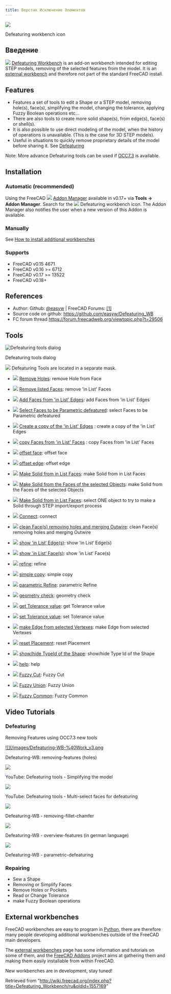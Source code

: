 ```yaml
---
title: Верстак Исключение Элементов
---
```


![](/images/Defeaturing_workbench_icon.svg)

Defeaturing workbench icon

## Введение

![](/images/Defeaturing_workbench_icon.svg) [Defeaturing Workbench](/Defeaturing_Workbench "Defeaturing Workbench") is an add-on workbench intended for editing STEP models, removing of the selected features from the model. It is an [external workbench](/External_Workbenches "External Workbenches") and therefore not part of the standard FreeCAD install.

## Features

- Features a set of tools to edit a Shape or a STEP model, removing hole(s), face(s), simplifying the model, changing the tolerance, applying Fuzzy Boolean operations etc...
- There are also tools to create more solid shape(s), from edge(s), face(s) or shell(s).
- It is also possible to use direct modeling of the model, when the history of operations is unavailable. (This is the case for 3D STEP models).
- Useful in situations to quickly remove proprietary details of the model before sharing it. See [Defeaturing](/Defeaturing "Defeaturing")

Note: More advance Defeaturing tools can be used if [OCC7.3](/OpenCASCADE "OpenCASCADE") is available.

## Installation

### Automatic (recommended)

Using the FreeCAD ![](/images/AddonManager.svg) [Addon Manager](/Std_AddonMgr "Std AddonMgr") available in v0.17+ via **Tools → Addon Manager**. Search for the ![](/images/Defeaturing_workbench_icon.svg) Defeaturing workbench icon. The Addon Manager also notifies the user when a new version of this Addon is available.

### Manually

See [How to install additional workbenches](/How_to_install_additional_workbenches "How to install additional workbenches")

### Supports

- FreeCAD v0.15 4671
- FreeCAD v0.16 >= 6712
- FreeCAD v0.17 >= 13522
- FreeCAD v0.18+

## References

- Author: Github: [@easyw](https://github.com/easyw) | FreeCAD Forums: [[1]](https://forum.freecadweb.org/viewtopic.php?f=9&t=29506)
- Source code on github: <https://github.com/easyw/Defeaturing_WB>
- FC forum thread <https://forum.freecadweb.org/viewtopic.php?t=29506>

## Tools

![Defeaturing tools dialog](/images/Defeaturing_WB.png)

Defeaturing tools dialog

![](/images/Defeaturing_Tools.svg) Defeaturing Tools are located in a separate mask.

- ![](/images/DefeatWB_Tools_rmv_hole.png) [Remove Holes](/index.php?title=DefeatWB_Tools_rmv_hole&action=edit&redlink=1 "DefeatWB Tools rmv hole (page does not exist)"): remove Hole from Face
- ![](/images/DefeatWB_Tools_rmv_listed_Faces.png) [Remove listed Faces](/index.php?title=DefeatWB_Tools_rmv_listed_Faces&action=edit&redlink=1 "DefeatWB Tools rmv listed Faces (page does not exist)"): remove 'in List' Faces
- ![](/images/DefeatWB_Tools_add_Faces_listed_Edges.png) [Add Faces from 'in List' Edges](/index.php?title=DefeatWB_Tools_add_Faces_listed_Edges&action=edit&redlink=1 "DefeatWB Tools add Faces listed Edges (page does not exist)"): add Faces from 'in List' Edges
- ![](/images/DefeatWB_Tools_select_Faces_Param_Defeat.png) [Select Faces to be Parametric defeatured](/index.php?title=DefeatWB_Tools_select_Faces_Param_Defeat&action=edit&redlink=1 "DefeatWB Tools select Faces Param Defeat (page does not exist)"): select Faces to be Parametric defeatured
- ![](/images/DefeatWB_Tools_create_copy_listed_edges.png) [Create a copy of the 'in List' Edges](/index.php?title=DefeatWB_Tools_create_copy_listed_edges&action=edit&redlink=1 "DefeatWB Tools create copy listed edges (page does not exist)") : create a copy of the 'in List' Edges

- ![](/images/DefeatWB_Tools_copy_Faces_listed_faces.png) [copy Faces from 'in List' Faces](/index.php?title=DefeatWB_Tools_copy_Faces_listed_faces&action=edit&redlink=1 "DefeatWB Tools copy Faces listed faces (page does not exist)") : copy Faces from 'in List' Faces
- ![](/images/DefeatWB_Tools_offset_face.png) [offset face](/index.php?title=DefeatWB_Tools_offset_face&action=edit&redlink=1 "DefeatWB Tools offset face (page does not exist)"): offset face
- ![](/images/DefeatWB_Tools_offset_edge.png) [offset edge](/index.php?title=DefeatWB_Tools_offset_edge&action=edit&redlink=1 "DefeatWB Tools offset edge (page does not exist)"): offset edge

- ![](/images/DefeatWB_Tools_make_solid_listed_faces.png) [Make Solid from in List Faces](/index.php?title=DefeatWB_Tools_make_solid_listed_faces&action=edit&redlink=1 "DefeatWB Tools make solid listed faces (page does not exist)"): make Solid from in List Faces
- ![](/images/DefeatWB_Tools_make_solid_faces_selected_objects.png) [Make Solid from the Faces of the selected Objects](/index.php?title=DefeatWB_Tools_make_solid_faces_selected_objects&action=edit&redlink=1 "DefeatWB Tools make solid faces selected objects (page does not exist)"): make Solid from the Faces of the selected Objects
- ![](/images/DefeatWB_Tools_select_one_object_2_make_solid_step_proc.png) [Make Solid from in List Faces](/index.php?title=DefeatWB_Tools_select_one_object_2_make_solid_step_proc&action=edit&redlink=1 "DefeatWB Tools select one object 2 make solid step proc (page does not exist)"): select ONE object to try to make a Solid through STEP import/export process
- ![](/images/DefeatWB_Tools_Connect.png) [Connect](/index.php?title=DefeatWB_Tools_Connect&action=edit&redlink=1 "DefeatWB Tools Connect (page does not exist)"): connect
- ![](/images/DefeatWB_Tools_clean_face_rmv_holes.png) [clean Face(s) removing holes and merging Outwire](/index.php?title=DefeatWB_Tools_clean_face_rmv_holes&action=edit&redlink=1 "DefeatWB Tools clean face rmv holes (page does not exist)"): clean Face(s) removing holes and merging Outwire

- ![](/images/DefeatWB_Tools_show_listed_edges.png) [show 'in List‘ Edge(s)](/index.php?title=DefeatWB_Tools_show_listed_edges&action=edit&redlink=1 "DefeatWB Tools show listed edges (page does not exist)"): show 'in List‘ Edge(s)
- ![](/images/DefeatWB_Tools_show_listed_faces.png) [show 'in List‘ Face(s)](/index.php?title=DefeatWB_Tools_show_listed_faces&action=edit&redlink=1 "DefeatWB Tools show listed faces (page does not exist)"): show 'in List‘ Face(s)
- ![](/images/DefeatWB_Tools_refine.png) [refine](/index.php?title=DefeatWB_Tools_refine&action=edit&redlink=1 "DefeatWB Tools refine (page does not exist)"): refine
- ![](/images/DefeatWB_Tools_simple_copy.png) [simple copy](/index.php?title=DefeatWB_Tools_simple_copy&action=edit&redlink=1 "DefeatWB Tools simple copy (page does not exist)"): simple copy
- ![](/images/DefeatWB_Tools_parametric_refine.png) [parametric Refine](/index.php?title=DefeatWB_Tools_parametric_refine&action=edit&redlink=1 "DefeatWB Tools parametric refine (page does not exist)"): parametric Refine

- ![](/images/DefeatWB_Tools_geometry_check.png) [geometry check](/index.php?title=DefeatWB_Tools_geometry_check&action=edit&redlink=1 "DefeatWB Tools geometry check (page does not exist)"): geometry check
- ![](/images/DefeatWB_Tools_get_Tolerance_value.png) [get Tolerance value](/index.php?title=DefeatWB_Tools_get_Tolerance_value&action=edit&redlink=1 "DefeatWB Tools get Tolerance value (page does not exist)"): get Tolerance value
- ![](/images/DefeatWB_Tools_set_Tolerance_value.png) [set Tolerance value](/index.php?title=DefeatWB_Tools_set_Tolerance_value&action=edit&redlink=1 "DefeatWB Tools set Tolerance value (page does not exist)"): set Tolerance value

- ![](/images/DefeatWB_Tools_make_edges_selected_vertexes.png) [make Edge from selected Vertexes](/index.php?title=DefeatWB_Tools_make_edges_selected_vertexes&action=edit&redlink=1 "DefeatWB Tools make edges selected vertexes (page does not exist)"): make Edge from selected Vertexes
- ![](/images/DefeatWB_Tools_reset_placement.png) [reset Placement](/index.php?title=DefeatWB_Tools_reset_placement&action=edit&redlink=1 "DefeatWB Tools reset placement (page does not exist)"): reset Placement
- ![](/images/DefeatWB_Tools_show_hide_typeId_shape.png) [show/hide TypeId of the Shape](/index.php?title=DefeatWB_Tools_show_hide_typeId_shape&action=edit&redlink=1 "DefeatWB Tools show hide typeId shape (page does not exist)"): show/hide Type Id of the Shape
- ![](/images/DefeatWB_Tools_help.png) [help](/index.php?title=DefeatWB_Tools_help&action=edit&redlink=1 "DefeatWB Tools help (page does not exist)"): help

- ![](/images/DefeatWB_Tools_Fuzzy_Cut.png) [Fuzzy Cut](/index.php?title=DefeatWB_Tools_Fuzzy_Cut&action=edit&redlink=1 "DefeatWB Tools Fuzzy Cut (page does not exist)"): Fuzzy Cut
- ![](/images/DefeatWB_Tools_Fuzzy_Union.png) [Fuzzy Union](/index.php?title=DefeatWB_Tools_Fuzzy_Union&action=edit&redlink=1 "DefeatWB Tools Fuzzy Union (page does not exist)"): Fuzzy Union
- ![](/images/DefeatWB_Tools_Fuzzy_Common.png) [Fuzzy Common](/index.php?title=DefeatWB_Tools_Fuzzy_Common&action=edit&redlink=1 "DefeatWB Tools Fuzzy Common (page does not exist)"): Fuzzy Common

## Video Tutorials

### Defeaturing

Removing Features using OCC7.3 new tools

[![](/images/Defeaturing-WB-%40Work_v3.png](https://raw.githubusercontent.com/easyw/FreeCAD-tutorials/master/testing-files/removing-holes.mp4)

Defeaturing-WB: removing-features (holes)

[![](/images/Defeaturing-WB-%40Work_v1.png)](https://youtu.be/yrTtWFakAyE)

YouTube: Defeaturing tools - Simplifying the model

[![](/images/Defeaturing-WB-%40Work_v2.png)](https://youtu.be/vgQwGI6Fk6Q)

YouTube: Defeaturing tools - Multi-select faces for defeaturing

[![](/images/Defeaturing-WB-%40Work_v4.png)](https://raw.githubusercontent.com/easyw/FreeCAD-tutorials/master/testing-files/removing-fillet-chamfer.mp4)

Defeaturing-WB - removing-fillet-chamfer

[![](/images/Defeaturing-WB-%40Work_v5.png)](https://peertube.mastodon.host/videos/watch/c6bc5abd-2eb7-48c7-af67-c4d8e6783872)

Defeaturing-WB - overview-features (in german language)

[![](/images//Defeaturing-WB-%40Work_v6.png)](https://raw.githubusercontent.com/easyw/FreeCAD-tutorials/master/testing-files/parametric-defeaturing.mp4)

Defeaturing-WB - parametric-defeaturing

### Repairing

- Sew a Shape
- Removing or Simplify Faces
- Remove Holes or Pockets
- Read or Change Tolerance
- make Fuzzy Boolean operations

## External workbenches

FreeCAD workbenches are easy to program in [Python](/Python "Python"), there are therefore many people developing additional workbenches outside of the FreeCAD main developers.

The [external workbenches](/External_workbenches "External workbenches") page has some information and tutorials on some of them, and the [FreeCAD Addons](https://github.com/FreeCAD/FreeCAD-addons) project aims at gathering them and making them easily installable from within FreeCAD.

New workbenches are in development, stay tuned!

Retrieved from "<http://wiki.freecad.org/index.php?title=Defeaturing_Workbench/ru&oldid=1557169>"
